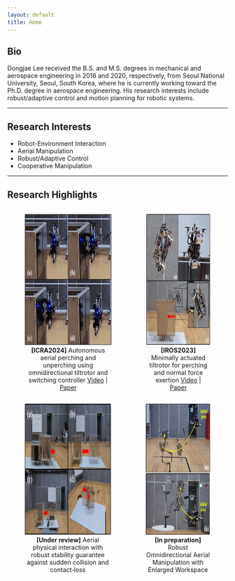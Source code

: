 ```yaml
---
layout: default
title: Home
---
```


## Bio
Dongjae Lee received the B.S. and M.S. degrees in mechanical and aerospace engineering in 2018 and 2020, respectively, from Seoul National University, Seoul, South Korea, where he is currently working toward the Ph.D. degree in aerospace engineering. His research interests include robust/adaptive control and motion planning for robotic systems.

---
## Research Interests
- Robot-Environment Interaction
- Aerial Manipulation
- Robust/Adaptive Control
- Cooperative Manipulation

---
## Research Highlights
<div style="display: flex; justify-content: center;">
    <!-- <figure style="margin-right: 20px; text-align: center;"> -->
    <figure style="text-align: center;">
        <img src="/img/icra2024.png" alt="test" height="300">
        <figcaption style="text-align: center;"> <b>[ICRA2024]</b> Autonomous aerial perching and unperching using omnidirectional tiltrotor and switching controller 
        <a href="https://www.youtube.com/watch?v=rZFHxuegoT8">Video</a> |
        <a href="/files/ICRA2024.pdf">Paper</a>
        </figcaption>
    </figure>
    <figure style="text-align: center;">
        <img src="/img/iros2023.png" alt="test" height="300">
        <figcaption style="text-align: center;"> <b>[IROS2023]</b> Minimally actuated tiltrotor for perching and normal force exertion 
        <a href="https://www.youtube.com/watch?v=hT7qpPF2z9w">Video</a> |
        <a href="https://ieeexplore.ieee.org/document/10341910">Paper</a>
        </figcaption>
    </figure>    
</div>

<div style="display: flex; justify-content: center;">
    <figure style="text-align: center;">
        <img src="/img/tro_hybrid.png" alt="test" height="300">
        <figcaption style="text-align: center;"> <b>[Under review]</b> Aerial physical interaction with robust stability guarantee against sudden collision and contact‑loss
        </figcaption>
    </figure>
    <figure style="text-align: center;">
        <img src="/img/tro_omni.png" alt="test" height="300">
        <figcaption style="text-align: center;"> <b>[In preparation]</b> Robust Omnidirectional Aerial Manipulation with Enlarged Workspace
        </figcaption>
    </figure>
</div>